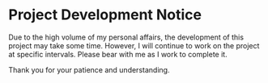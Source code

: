 # Project Development Notice

Due to the high volume of my personal affairs, the development of this project may take some time. However, I will continue to work on the project at specific intervals. Please bear with me as I work to complete it.

Thank you for your patience and understanding.

